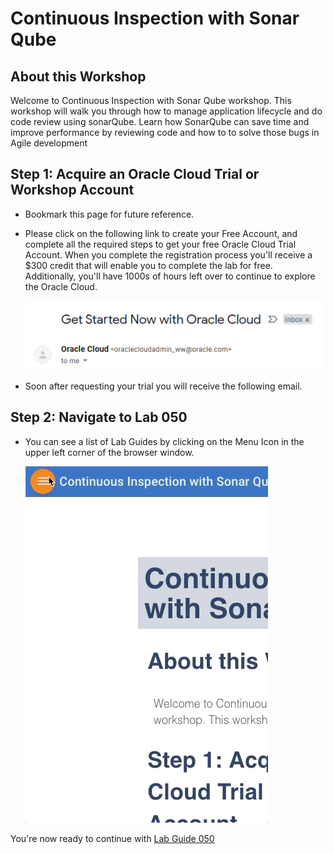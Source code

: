 # Continuous Inspection with Sonar Qube

## About this Workshop
 
 Welcome to Continuous Inspection with Sonar Qube workshop. This workshop will walk you through how to manage application lifecycle and do code review using sonarQube. Learn how SonarQube can save time and improve performance by reviewing code and how to to solve those bugs in Agile development

## Step 1: Acquire an Oracle Cloud Trial or Workshop Account

- Bookmark this page for future reference.

- Please click on the following link to create your Free Account, and complete all the required steps to get your free Oracle Cloud Trial Account. When you complete the registration process you'll receive a $300 credit that will enable you to complete the lab for free. Additionally, you'll have 1000s of hours left over to continue to explore the Oracle Cloud.

    ![](images/common/1.png)

- Soon after requesting your trial you will receive the following email.

## Step 2: Navigate to Lab 050

- You can see a list of Lab Guides by clicking on the Menu Icon in the upper left corner of the browser window.

    ![](images/common/list_of_guides.gif)

You're now ready to continue with [Lab Guide 050](LabGuide050.md)